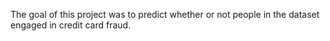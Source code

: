 The goal of this project was to predict whether or not people in the dataset engaged in credit card fraud. 
